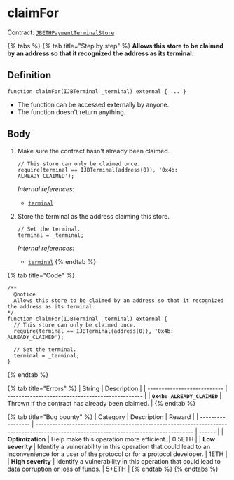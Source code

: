 # claimFor

Contract: [`JBETHPaymentTerminalStore`](../)​‌

{% tabs %}
{% tab title="Step by step" %}
**Allows this store to be claimed by an address so that it recognized the address as its terminal.**

## Definition

```solidity
function claimFor(IJBTerminal _terminal) external { ... }
```

* The function can be accessed externally by anyone.
* The function doesn't return anything.

## Body

1.  Make sure the contract hasn't already been claimed.

    ```solidity
    // This store can only be claimed once.
    require(terminal == IJBTerminal(address(0)), '0x4b: ALREADY_CLAIMED');
    ```

    _Internal references:_

    * [`terminal`](../properties/terminal.md)
2.  Store the terminal as the address claiming this store.

    ```solidity
    // Set the terminal.
    terminal = _terminal;
    ```

    _Internal references:_

    * [`terminal`](../properties/terminal.md)
{% endtab %}

{% tab title="Code" %}
```solidity
/** 
  @notice
  Allows this store to be claimed by an address so that it recognized the address as its terminal.
*/
function claimFor(IJBTerminal _terminal) external {
  // This store can only be claimed once.
  require(terminal == IJBTerminal(address(0)), '0x4b: ALREADY_CLAIMED');

  // Set the terminal.
  terminal = _terminal;
}
```
{% endtab %}

{% tab title="Errors" %}
| String                      | Description                                      |
| --------------------------- | ------------------------------------------------ |
| **`0x4b: ALREADY_CLAIMED`** | Thrown if the contract has already been claimed. |
{% endtab %}

{% tab title="Bug bounty" %}
| Category          | Description                                                                                                                            | Reward |
| ----------------- | -------------------------------------------------------------------------------------------------------------------------------------- | ------ |
| **Optimization**  | Help make this operation more efficient.                                                                                               | 0.5ETH |
| **Low severity**  | Identify a vulnerability in this operation that could lead to an inconvenience for a user of the protocol or for a protocol developer. | 1ETH   |
| **High severity** | Identify a vulnerability in this operation that could lead to data corruption or loss of funds.                                        | 5+ETH  |
{% endtab %}
{% endtabs %}
